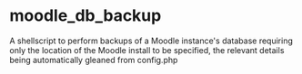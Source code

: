 # moodle_db_backup
A shellscript to perform backups of a Moodle instance's database requiring only the location of the Moodle install to be specified, the relevant details being automatically gleaned from config.php
